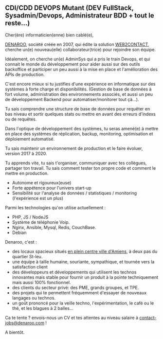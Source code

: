 ## CDI/CDD DEVOPS Mutant (DEV FullStack, Sysadmin/Devops, Administrateur BDD + tout le reste...)

Cher(ère) informaticien(enne) bien cablé(e),

[DENAROO](http://www.denaroo.com), société créée en 2007, qui édite la solution [WEB2CONTACT](http://www.web2contact.com), cherche un(e) nouveau(elle) collaborateur(trice) pour rejoindre son équipe.

Idéalement, on cherche un(e) AdminSys qui a pris le train Devops, et qui connait le monde du développement pour aider aussi sur des outils backoffice et participer un peu aussi à la mise en place et l'amélioration des APIs de production.

C'est encore mieux si tu justifies d'une expérience en informatique sur des systèmes à forte charge et disponibilités. (Gestion de base de données à fort volume, administration  des environnements associés, et aussi un peu de développement Backend pour automatiser/monitorer tout çà...).

Tu sais comprendre une structure de base de données pour requêter en bas niveau et sortir quelques stats ou mettre en avant des erreurs d'indexs ou de requêtes.

Dans l'optique de développement des systèmes, tu seras amené(e) à mettre en place des systèmes de réplication, backup, monitoring, optimisation et déploiement automatisé.

Tu sais maintenir un environnement de production et le faire évoluer, version 2017 à 2020.

Tu apprends vite, tu sais t'organiser, communiquer avec tes collègues, partager ton travail. Tu sais comment tester ton propre code et comment le mettre en production. 

- Autonome et rigoureux(euse)
- Forte appétence pour l'univers start-up 
- Sensibilité sur l'analyse de données / statistiques / monitoring (l'expérience est un plus) 

Parmi les technologies qu'on utilise actuellement : 
- PHP, JS / NodeJS
- Système de téléphonie Voip.
- Nginx, Ansible, Mysql, Redis, CouchBase.
- Debian

Denaroo, c'est :
* des locaux spacieux situés [en plein centre ville d'Amiens](https://goo.gl/maps/MJTJpSL8jcG2), à deux pas du quartier St-leu.
* une équipe à taille humaine, souriante, sympathique, et tournée vers la satisfaction client
* des développeurs et développements qui utilisent les technos innovantes mais stable pour fournir un produit à la pointe techniquement mais aussi 100% fonctionnel.
* des clients du secteur privé: des PME, grands groupes, et TPE.
* des projets qui te permettent fréquemment d'essayer de nouveaux langages ou technos.
* un goût prononcé pour la veille techno, l'expérimentation, le café ou le thé, et les blagues à 2 balles...

Ca te tente ? envois-nous un CV et tes attentes au niveau salaire à contact-jobs@denaroo.com !  

A bientôt.
